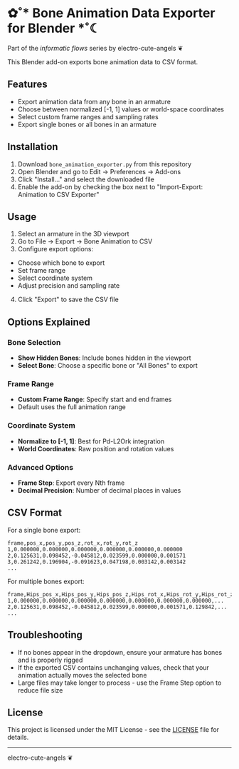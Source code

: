 # ✿˚* Bone Animation Data Exporter for Blender *˚☾

Part of the *informatic flows* series by electro-cute-angels ❦

This Blender add-on exports bone animation data to CSV format.

## Features

- Export animation data from any bone in an armature
- Choose between normalized [-1, 1] values or world-space coordinates
- Select custom frame ranges and sampling rates
- Export single bones or all bones in an armature

## Installation

1. Download `bone_animation_exporter.py` from this repository
2. Open Blender and go to Edit → Preferences → Add-ons
3. Click "Install..." and select the downloaded file
4. Enable the add-on by checking the box next to "Import-Export: Animation to CSV Exporter"

## Usage

01. Select an armature in the 3D viewport
02. Go to File → Export → Bone Animation to CSV
03. Configure export options:
   - Choose which bone to export
   - Set frame range
   - Select coordinate system
   - Adjust precision and sampling rate
04. Click "Export" to save the CSV file

## Options Explained

### Bone Selection
- **Show Hidden Bones**: Include bones hidden in the viewport
- **Select Bone**: Choose a specific bone or "All Bones" to export

### Frame Range
- **Custom Frame Range**: Specify start and end frames
- Default uses the full animation range

### Coordinate System
- **Normalize to [-1, 1]**: Best for Pd-L2Ork integration
- **World Coordinates**: Raw position and rotation values

### Advanced Options
- **Frame Step**: Export every Nth frame
- **Decimal Precision**: Number of decimal places in values

## CSV Format

For a single bone export:
```
frame,pos_x,pos_y,pos_z,rot_x,rot_y,rot_z
1,0.000000,0.000000,0.000000,0.000000,0.000000,0.000000
2,0.125631,0.098452,-0.045812,0.023599,0.000000,0.001571
3,0.261242,0.196904,-0.091623,0.047198,0.003142,0.003142
...
```

For multiple bones export:
```
frame,Hips_pos_x,Hips_pos_y,Hips_pos_z,Hips_rot_x,Hips_rot_y,Hips_rot_z,Spine_pos_x,...
1,0.000000,0.000000,0.000000,0.000000,0.000000,0.000000,0.000000,...
2,0.125631,0.098452,-0.045812,0.023599,0.000000,0.001571,0.129842,...
...
```

## Troubleshooting

- If no bones appear in the dropdown, ensure your armature has bones and is properly rigged
- If the exported CSV contains unchanging values, check that your animation actually moves the selected bone
- Large files may take longer to process - use the Frame Step option to reduce file size

## License

This project is licensed under the MIT License - see the [LICENSE](../LICENSE) file for details.

---

electro-cute-angels ❦
